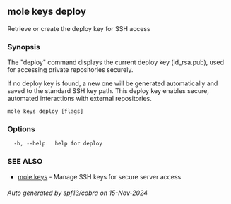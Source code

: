 ## mole keys deploy

Retrieve or create the deploy key for SSH access

### Synopsis

The "deploy" command displays the current deploy key (id_rsa.pub),
used for accessing private repositories securely. 

If no deploy key is found, a new one will be generated automatically 
and saved to the standard SSH key path. This deploy key enables 
secure, automated interactions with external repositories.

```
mole keys deploy [flags]
```

### Options

```
  -h, --help   help for deploy
```

### SEE ALSO

* [mole keys](mole_keys.md)	 - Manage SSH keys for secure server access

###### Auto generated by spf13/cobra on 15-Nov-2024
